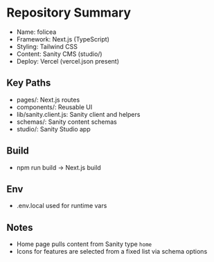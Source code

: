 # Repository Summary

- Name: folicea
- Framework: Next.js (TypeScript)
- Styling: Tailwind CSS
- Content: Sanity CMS (studio/)
- Deploy: Vercel (vercel.json present)

## Key Paths
- pages/: Next.js routes
- components/: Reusable UI
- lib/sanity.client.js: Sanity client and helpers
- schemas/: Sanity content schemas
- studio/: Sanity Studio app

## Build
- npm run build -> Next.js build

## Env
- .env.local used for runtime vars

## Notes
- Home page pulls content from Sanity type `home`
- Icons for features are selected from a fixed list via schema options